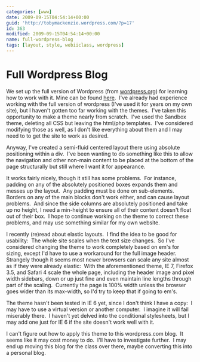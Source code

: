 ```yaml
---
categories: [www]
date: 2009-09-15T04:54:14+00:00
guid: 'http://tobymackenzie.wordpress.com/?p=17'
id: 363
modified: 2009-09-15T04:54:14+00:00
name: full-wordpress-blog
tags: [layout, style, webiiclass, wordpress]
---
```


Full Wordpress Blog
===================

We set up the full version of Wordpress (from [wordpress.org](http://wordpress.org/)) for learning how to work with it.  Mine can be found [here](http://lostincleveland.com/wptoby/).  I've already had experience working with the full version of wordpress (I've used it for years on my own site), but I haven't gotten too far working with the themes.  I've taken this opportunity to make a theme nearly from scratch.  I've used the Sandbox theme, deleting all CSS but leaving the html/php templates.  I've considered modifying those as well, as I don't like everything about them and I may need to to get the site to work as desired.

Anyway, I've created a semi-fluid centered layout there using absolute positioning within a div.  I've been wanting to do something like this to allow the navigation and other non-main content to be placed at the bottom of the page structurally but still where I want it for appearance.

It works fairly nicely, though it still has some problems.  For instance, padding on any of the absolutely positioned boxes expands them and messes up the layout.  Any padding must be done on sub-elements.  Borders on any of the main blocks don't work either, and can cause layout problems.  And since the side columns are absolutely positioned and take up no height, I need a min-height to ensure all of their content doesn't float out of their box.  I hope to continue working on the theme to correct these problems, and may use something similar for my own website.

I recently (re)read about elastic layouts.  I find the idea to be good for usability:  The whole site scales when the text size changes.  So I've considered changing the theme to work completely based on em's for sizing, except I'd have to use a workaround for the full image header.  Strangely though it seems most newer browsers can scale any site almost as if they were already elastic:  With the aforementioned theme, IE 7, Firefox 3.5, and Safari 4 scale the whole page, including the header image and pixel width sidebars, down or up just fine and even maintain line lengths through part of the scaling.  Currently the page is 100% width unless the browser goes wider than its max-width, so I'd try to keep that if going to em's.

The theme hasn't been tested in IE 6 yet, since I don't think I have a copy:  I may have to use a virtual version or another computer.  I imagine it will fail miserably there.  I haven't yet delved into the conditional stylesheets, but I may add one just for IE 6 if the site doesn't work well with it.

I can't figure out how to apply this theme to this wordpress.com blog.  It seems like it may cost money to do.  I'll have to investigate further.  I may end up moving this blog for the class over there, maybe converting this into a personal blog.
